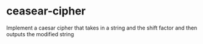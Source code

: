 # ceasear-cipher

Implement a caesar cipher that takes in a string and the shift factor and then outputs the modified string
